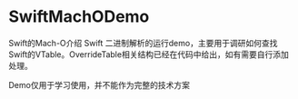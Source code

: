 # SwiftMachODemo
Swift的Mach-O介绍
Swift 二进制解析的运行demo，主要用于调研如何查找Swift的VTable。OverrideTable相关结构已经在代码中给出，如有需要自行添加处理。

Demo仅用于学习使用，并不能作为完整的技术方案
